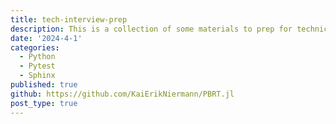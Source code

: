 ```yaml
---
title: tech-interview-prep
description: This is a collection of some materials to prep for technical interviews. It includes solutions to common problem along with a docs page explaning the thought process and a test suite using pytest.
date: '2024-4-1'
categories:
  - Python
  - Pytest
  - Sphinx 
published: true
github: https://github.com/KaiErikNiermann/PBRT.jl
post_type: true
---
```



